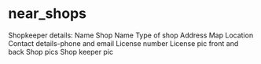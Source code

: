 # near_shops

Shopkeeper details:
Name
Shop Name
Type of shop
Address
Map Location
Contact details-phone and email
License number
License pic front and back
Shop pics
Shop keeper pic